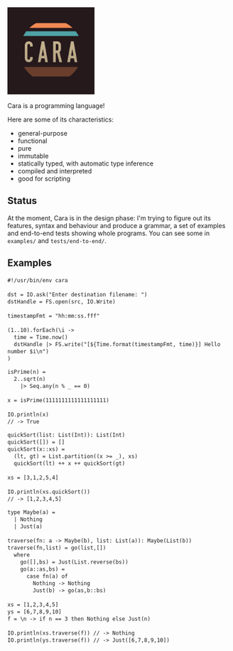 <img alt="Cara logo" src="https://github.com/cara-lang/compiler/raw/main/assets/logo.svg" width="196" height="196" />

Cara is a programming language!

Here are some of its characteristics:

* general-purpose
* functional
* pure
* immutable
* statically typed, with automatic type inference
* compiled and interpreted
* good for scripting

## Status

At the moment, Cara is in the design phase: I'm trying to figure out its features, syntax and behaviour and produce a grammar, a set of examples and end-to-end tests showing whole programs. You can see some in `examples/` and `tests/end-to-end/`.

## Examples

```cara
#!/usr/bin/env cara

dst = IO.ask("Enter destination filename: ")
dstHandle = FS.open(src, IO.Write)

timestampFmt = "hh:mm:ss.fff"

(1..10).forEach(\i -> 
  time = Time.now()
  dstHandle |> FS.write("[${Time.format(timestampFmt, time)}] Hello number $i\n")
)
```

```cara
isPrime(n) =
  2..sqrt(n)
    |> Seq.any(n % _ == 0)

x = isPrime(1111111111111111111)

IO.println(x)
// -> True
```

```cara
quickSort(list: List(Int)): List(Int)
quickSort([]) = []
quickSort(x::xs) =
  (lt, gt) = List.partition((x >= _), xs)
  quickSort(lt) ++ x ++ quickSort(gt)

xs = [3,1,2,5,4]

IO.println(xs.quickSort())
// -> [1,2,3,4,5]
```

```cara
type Maybe(a) =
  | Nothing
  | Just(a)

traverse(fn: a -> Maybe(b), list: List(a)): Maybe(List(b))
traverse(fn,list) = go(list,[])
  where
    go([],bs) = Just(List.reverse(bs))
    go(a::as,bs) = 
      case fn(a) of
        Nothing -> Nothing
        Just(b) -> go(as,b::bs)

xs = [1,2,3,4,5]
ys = [6,7,8,9,10]
f = \n -> if n == 3 then Nothing else Just(n)

IO.println(xs.traverse(f)) // -> Nothing
IO.println(ys.traverse(f)) // -> Just([6,7,8,9,10])
```
